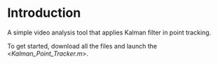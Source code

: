 # Introduction

A simple video analysis tool that applies Kalman filter in point tracking. 

To get started, download all the files and launch the <*Kalman_Point_Tracker.m*>.
